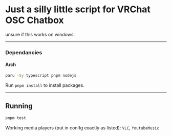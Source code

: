 # Just a silly little script for VRChat OSC Chatbox

unsure if this works on windows.

---

### Dependancies
#### Arch
```bash
paru -Sy typescript pnpm nodejs
```

Run `pnpm install` to install packages.

---
## Running
```bash
pnpm test
```

Working media players (put in conifg exactly as listed): `VLC`, `YoutubeMusic`

